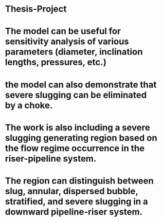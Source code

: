 # Thesis-Project
 # The model can be useful for sensitivity analysis of various parameters (diameter, inclination lengths, pressures, etc.) 
 # the model can also demonstrate that severe slugging can be eliminated by a choke. 
 # The work is also including a severe slugging generating region based on the flow regime occurrence in the riser-pipeline system. 
 # The region can distinguish between slug, annular, dispersed bubble, stratified, and severe slugging in a downward pipeline-riser system.
